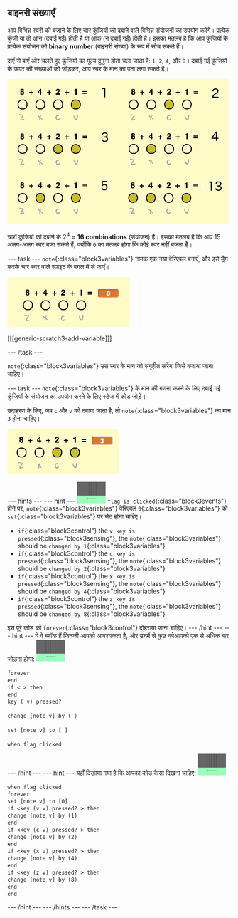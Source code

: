 ## बाइनरी संख्याएँ

आप विभिन्न स्वरों को बजाने के लिए चार कुंजियों को दबाने वाले विभिन्न संयोजनों का उपयोग करेंगे। प्रत्येक कुंजी या तो ऑन (दबाई गई) होती है या ऑफ (न दबाई गई) होती है। इसका मतलब है कि आप कुंजियों के प्रत्येक संयोजन को **binary number** (बाइनरी संख्या) के रूप में सोच सकते हैं।

दाएँ से बाएँ ओर चलते हुए कुंजियों का मूल्य दुगुना होता चला जाता है: `1`, `2`, `4`, और `8`। दबाई गई कुंजियों के ऊपर की संख्याओं को जोड़कर, आप स्वर के मान का पता लगा सकते हैं।

![स्वर मान के उदाहरण](images/note-values.png)

चारों कुंजियों को दबाने के 2<sup>4</sup> = **16 combinations** (संयोजन) हैं। इसका मतलब है कि आप 15 अलग-अलग स्वर बजा सकते हैं, क्योंकि `0` का मतलब होगा कि कोई स्वर नहीं बजता है।

\--- task \--- `note`{:class="block3variables"} नामक एक नया वेरिएबल बनाएँ, और इसे ड्रैग करके चार स्वर वाले स्प्राइट के बगल में ले जाएँ।

![स्वर वेरिएबल](images/note-create.png)

[[[generic-scratch3-add-variable]]]

\--- /task \---

`note`{:class="block3variables"} उस स्वर के मान को संगृहीत करेगा जिसे बजाया जाना चाहिए।

\--- task \--- `note`{:class="block3variables"} के मान की गणना करने के लिए दबाई गई कुंजियों के संयोजन का उपयोग करने के लिए स्टेज में कोड जोड़ें।

उदाहरण के लिए, जब `c` और `v` को दबाया जाता है, तो `note`{:class="block3variables"} का मान `3` होना चाहिए।

![स्वर वेरिएबल का परीक्षण करना](images/note-test.png)

\--- hints \--- \--- hint \--- ![stage](images/stage.png) `flag is clicked`{:class="block3events"} होने पर, `note`{:class="block3variables"} वेरिएबल `0`{:class="block3variables"} को `set`{:class="block3variables"} पर सेट होना चाहिए।

+ `if`{:class="block3control"} the `v key is pressed`{:class="block3sensing"}, the `note`{:class="block3variables"} should be `changed by 1`{:class="block3variables"}
+ `if`{:class="block3control"} the `c key is pressed`{:class="block3sensing"}, the `note`{:class="block3variables"} should be `changed by 2`{:class="block3variables"}
+ `if`{:class="block3control"} the `x key is pressed`{:class="block3sensing"}, the `note`{:class="block3variables"} should be `changed by 4`{:class="block3variables"}
+ `if`{:class="block3control"} the `z key is pressed`{:class="block3sensing"}, the `note`{:class="block3variables"} should be `changed by 8`{:class="block3variables"}

इस पूरे कोड को `forever`{:class="block3control"} दोहराया जाना चाहिए। \--- /hint \--- \--- hint \--- ये वे ब्लॉक हैं जिनकी आपको आवश्यकता है, और उनमें से कुछ कोआपको एक से अधिक बार जोड़ना होगा: ![स्टेज](images/stage.png)

```blocks3
forever
end
if < > then
end
key ( v) pressed?

change [note v] by ( )

set [note v] to [ ]

when flag clicked
```

\--- /hint \--- \--- hint \--- यहाँ दिखाया गया है कि आपका कोड कैसा दिखना चाहिए: ![स्टेज](images/stage.png)

```blocks3
when flag clicked
forever
set [note v] to [0]
if <key (v v) pressed? > then
change [note v] by (1)
end
if <key (c v) pressed? > then
change [note v] by (2)
end
if <key (x v) pressed? > then
change [note v] by (4)
end
if <key (z v) pressed? > then
change [note v] by (8)
end
end
```

\--- /hint \--- \--- /hints \--- \--- /task \---